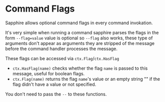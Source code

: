 # Command Flags
Sapphire allows optional command flags in every command invokation.

It's very simple when running a command sapphire parses the flags in the form `--flag=value` value is optional so `--flag` also works, these type of arguments don't appear as arguments they are stripped of the message before the command handler processes the message.

These flags can be accessed via `ctx.Flag`/`ctx.HasFlag`

- `ctx.HasFlag(name)` checks whether the flag `name` is passed to this message, useful for boolean flags.
- `ctx.Flag(name)` returns the flag `name`'s value or an empty string "" if the flag didn't have a value or not specified.

You don't need to pass the `--` to these functions.
